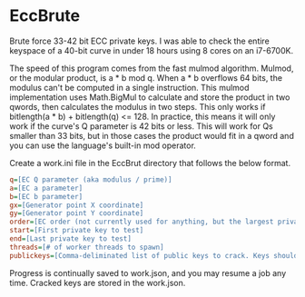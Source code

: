 # EccBrute
Brute force 33-42 bit ECC private keys. I was able to check the entire keyspace of a 40-bit curve in under 18 hours using 8 cores on an i7-6700K.

The speed of this program comes from the fast mulmod algorithm. Mulmod, or the modular product, is a * b mod q.  When a * b overflows 64 bits, the modulus can't be computed in a single instruction.  This mulmod implementation uses Math.BigMul to calculate and store the product in two qwords, then calculates the modulus in two steps.  This only works if bitlength(a * b) + bitlength(q) <= 128. In practice, this means it will only work if the curve's Q parameter is 42 bits or less. This will work for Qs smaller than 33 bits, but in those cases the product would fit in a qword and you can use the language's built-in mod operator.

Create a work.ini file in the EccBrut directory that follows the below format.

```INI
q=[EC Q parameter (aka modulus / prime)]
a=[EC a parameter]
b=[EC b parameter]
gx=[Generator point X coordinate]
gy=[Generator point Y coordinate]
order=[EC order (not currently used for anything, but the largest private key should not be larger than this)]
start=[First private key to test]
end=[Last private key to test]
threads=[# of worker threads to spawn]
publickeys=[Comma-deliminated list of public keys to crack. Keys should be a base-64 encoded, big-endian byte array of the X coordinate followed by the Y coordinate.]
```
Progress is continually saved to work.json, and you may resume a job any time. Cracked keys are stored in the work.json.
